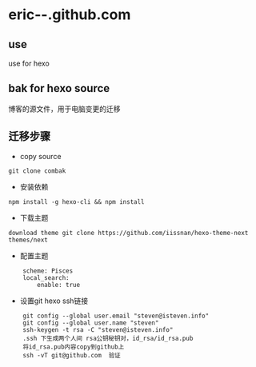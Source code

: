 eric--.github.com
=================

## use
use for hexo

## bak for hexo source   
 博客的源文件，用于电脑变更的迁移
 
## 迁移步骤
* copy source
```
git clone combak
```
* 安装依赖
```
npm install -g hexo-cli && npm install
```
* 下载主题
```
download theme git clone https://github.com/iissnan/hexo-theme-next themes/next
```
* 配置主题
```
	scheme: Pisces
	local_search:
		enable: true
```
* 设置git hexo ssh链接
```
	git config --global user.email "steven@isteven.info"
	git config --global user.name "steven"
	ssh-keygen -t rsa -C "steven@isteven.info"
	.ssh 下生成两个人间 rsa公钥秘钥对，id_rsa/id_rsa.pub
	将id_rsa.pub内容copy到github上
	ssh -vT git@github.com  验证
```